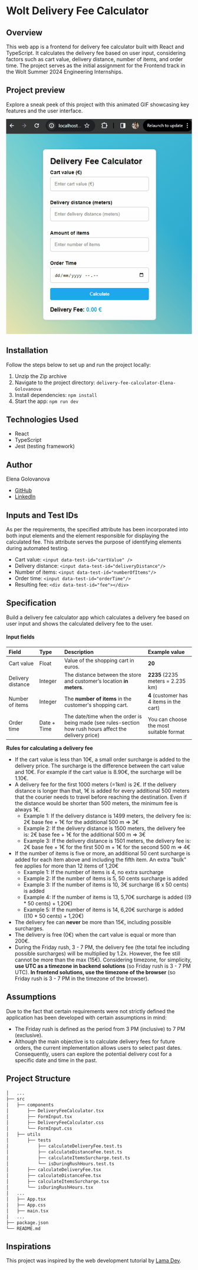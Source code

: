 # Wolt Delivery Fee Calculator

## Overview

This web app is a frontend for delivery fee calculator built with React and TypeScript. It calculates the delivery fee based on user input, considering factors such as cart value, delivery distance, number of items, and order time. The project serves as the initial assignment for the Frontend track in the Wolt Summer 2024 Engineering Internships.

## Project preview

Explore a sneak peek of this project with this animated GIF showcasing key features and the user interface.

![UI project GIF](./public/delivery-fee-calculator.gif)

## Installation

Follow the steps below to set up and run the project locally:

1. Unzip the Zip archive
2. Navigate to the project directory: `delivery-fee-calculator-Elena-Golovanova`
3. Install dependencies: `npm install`
4. Start the app: `npm run dev`

## Technologies Used

- React
- TypeScript
- Jest (testing framework)

## Author

Elena Golovanova
- [GitHub](https://github.com/ElenaCoder/)
- [LinkedIn](https://www.linkedin.com/in/elena-golovanova/)

## Inputs and Test IDs

As per the requirements, the specified attribute has been incorporated into both input elements and the element responsible for displaying the calculated fee. This attribute serves the purpose of identifying elements during automated testing.

- Cart value: `<input data-test-id="cartValue" />`
- Delivery distance: `<input data-test-id="deliveryDistance"/>`
- Number of items: `<input data-test-id="numberOfItems"/>`
- Order time: `<input data-test-id="orderTime"/>`
- Resulting fee: `<div data-test-id="fee"></div>`

## Specification

Build a delivery fee calculator app which calculates a delivery fee based on user input and shows the calculated delivery fee to the user.

#### Input fields

| Field             | Type      | Description                                                                                             | Example value                             |
|:---               |:---       |:---                                                                                                     |:---                                       |
|Cart value         |Float      |Value of the shopping cart in euros.                                                                     |__20__                                     |
|Delivery distance  |Integer    |The distance between the store and customer’s location __in meters__.                                    |__2235__ (2235 meters = 2.235 km)          |
|Number of items    |Integer    |The __number of items__ in the customer's shopping cart.                                                 |__4__ (customer has 4 items in the cart)   |
|Order time         |Date + Time|The date/time when the order is being made (see rules-section how rush hours affect the delivery price)  |You can choose the most suitable format    |

**Rules for calculating a delivery fee**
* If the cart value is less than 10€, a small order surcharge is added to the delivery price. The surcharge is the difference between the cart value and 10€. For example if the cart value is 8.90€, the surcharge will be 1.10€.
* A delivery fee for the first 1000 meters (=1km) is 2€. If the delivery distance is longer than that, 1€ is added for every additional 500 meters that the courier needs to travel before reaching the destination. Even if the distance would be shorter than 500 meters, the minimum fee is always 1€.
  * Example 1: If the delivery distance is 1499 meters, the delivery fee is: 2€ base fee + 1€ for the additional 500 m => 3€
  * Example 2: If the delivery distance is 1500 meters, the delivery fee is: 2€ base fee + 1€ for the additional 500 m => 3€
  * Example 3: If the delivery distance is 1501 meters, the delivery fee is: 2€ base fee + 1€ for the first 500 m + 1€ for the second 500 m => 4€
* If the number of items is five or more, an additional 50 cent surcharge is added for each item above and including the fifth item. An extra "bulk" fee applies for more than 12 items of 1,20€
  * Example 1: If the number of items is 4, no extra surcharge
  * Example 2: If the number of items is 5, 50 cents surcharge is added
  * Example 3: If the number of items is 10, 3€ surcharge (6 x 50 cents) is added
  * Example 4: If the number of items is 13, 5,70€ surcharge is added ((9 * 50 cents) + 1,20€)
  * Example 5: If the number of items is 14, 6,20€ surcharge is added ((10 * 50 cents) + 1,20€)
* The delivery fee can __never__ be more than 15€, including possible surcharges.
* The delivery is free (0€) when the cart value is equal or more than 200€.
* During the Friday rush, 3 - 7 PM, the delivery fee (the total fee including possible surcharges) will be multiplied by 1.2x. However, the fee still cannot be more than the max (15€). Considering timezone, for simplicity, **use UTC as a timezone in backend solutions** (so Friday rush is 3 - 7 PM UTC). **In frontend solutions, use the timezone of the browser** (so Friday rush is 3 - 7 PM in the timezone of the browser).

## Assumptions

Due to the fact that certain requirements were not strictly defined the application has been developed with certain assumptions in mind:

- The Friday rush is defined as the period from 3 PM (inclusive) to 7 PM (exclusive).
- Although the main objective is to calculate delivery fees for future orders, the current implementation allows users to select past dates. Consequently, users can explore the potential delivery cost for a specific date and time in the past.

## Project Structure

```
│   ...
├── src
│   ├── components
│       ├── DeliveryFeeCalculator.tsx
│       ├── FormInput.tsx
│       ├── DeliveryFeeCalculator.css
│       └── FormInput.css
│   ├── utils
│       ├── tests
│           ├── calculateDeliveryFee.test.ts
│           ├── calculateDistanceFee.test.ts
│           ├── calculateItemsSurcharge.test.ts
│           └── isDuringRushHours.test.ts
│       ├── calculateDeliveryFee.tsx
│       ├── calculateDistanceFee.tsx
│       ├── calculateItemsSurcharge.tsx
│       └── isDuringRushHours.tsx
│   ...
│   ├── App.tsx
│   ├── App.css
│   ├── main.tsx
│   ...
├── package.json
└── README.md
```

## Inspirations

This project was inspired by the web development tutorial by [Lama Dev](https://youtu.be/tIdNeoHniEY?si=x-pBEeNngmGOSdpb).

